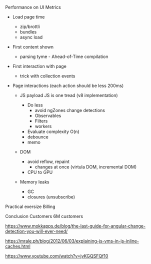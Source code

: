 Performance on UI
Metrics 
- Load page time
	- zip/brottli
	- bundles
	- async load
- First content shown
	- parsing tyme - Ahead-of-Time compilation 
- First interaction with page
	- trick with collection events 

- Page interactions (each action should be less 200ms)
	- JS payload
		JS is one tread (v8 implementation)

		- Do less
			- avoid ngZones change detections
			- Observables
			- Filters 
			- workers 
		- Evaluate complexity O(n)
		- debounce
		- memo
	- DOM
		- avoid reflow, repaint
			- changes at once (virtula DOM, incremental DOM)
		- CPU to GPU
	- Memory leaks
		- GC 
		- closures (unsubscribe)


Practical exersize
	Billing 

Conclusion
	Customers 6M customers
	

https://www.mokkapps.de/blog/the-last-guide-for-angular-change-detection-you-will-ever-need/

https://mrale.ph/blog/2012/06/03/explaining-js-vms-in-js-inline-caches.html

https://www.youtube.com/watch?v=jvKGQSFQf10



